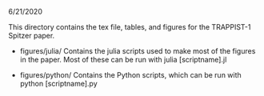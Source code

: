 

6/21/2020

This directory contains the tex file, tables, and figures
for the TRAPPIST-1 Spitzer paper. 

- figures/julia/ Contains the julia scripts used to make most of the
  figures in the paper.  Most of these can be run with julia [scriptname].jl

- figures/python/ Contains the Python scripts, which can be run
  with python [scriptname].py
